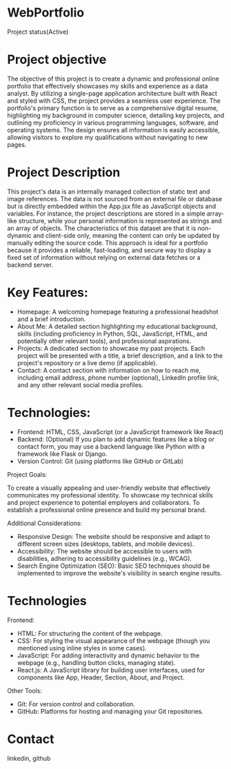 # WebPortfolio
  Project status(Active)

# Project objective
  The objective of this project is to create a dynamic and professional online portfolio that effectively showcases my skills and experience as a data analyst. By utilizing a single-page application architecture built with React and styled with CSS, the project provides a seamless user experience. The portfolio's primary function is to serve as a comprehensive digital resume, highlighting my background in computer science, detailing key projects, and outlining my proficiency in various programming languages, software, and operating systems. The design ensures all information is easily accessible, allowing visitors to explore my qualifications without navigating to new pages.

# Project Description
  This project's data is an internally managed collection of static text and image references. The data is not sourced from an external file or database but is directly embedded within the App.jsx file as JavaScript objects and variables. For instance, the project descriptions are stored in a simple array-like structure, while your personal information is represented as strings and an array of objects. The characteristics of this dataset are that it is non-dynamic and client-side only, meaning the content can only be updated by manually editing the source code. This approach is ideal for a portfolio because it provides a reliable, fast-loading, and secure way to display a fixed set of information without relying on external data fetches or a backend server.
  
  # Key Features:
  - Homepage: A welcoming homepage featuring a professional headshot and a brief introduction.
  - About Me: A detailed section highlighting my educational background, skills (including proficiency in Python, SQL, JavaScript, HTML, and potentially other relevant tools), and professional aspirations.
  - Projects: A dedicated section to showcase my past projects. Each project will be presented with a title, a brief description, and a link to the project's repository or a live demo (if applicable).
  - Contact: A contact section with information on how to reach me, including email address, phone number (optional), LinkedIn profile link, and any other relevant social media profiles.
  
  # Technologies:
  - Frontend: HTML, CSS, JavaScript (or a JavaScript framework like React)
  - Backend: (Optional) If you plan to add dynamic features like a blog or contact form, you may use a backend language like Python with a framework like Flask or Django.
  - Version Control: Git (using platforms like GitHub or GitLab)
  
  Project Goals:

  To create a visually appealing and user-friendly website that effectively communicates my professional identity.
  To showcase my technical skills and project experience to potential employers and collaborators.
  To establish a professional online presence and build my personal brand.
  
  Additional Considerations:

  - Responsive Design: The website should be responsive and adapt to different screen sizes (desktops, tablets, and mobile devices).
  - Accessibility: The website should be accessible to users with disabilities, adhering to accessibility guidelines (e.g., WCAG).
  - Search Engine Optimization (SEO): Basic SEO techniques should be implemented to improve the website's visibility in search engine results.

# Technologies 
  Frontend:
  - HTML: For structuring the content of the webpage.
  - CSS: For styling the visual appearance of the webpage (though you mentioned using inline styles in some cases).
  - JavaScript: For adding interactivity and dynamic behavior to the webpage (e.g., handling button clicks, managing state).
  - React.js: A JavaScript library for building user interfaces, used for components like App, Header, Section, About, and Project.

  Other Tools:
  - Git: For version control and collaboration.
  - GitHub: Platforms for hosting and managing your Git repositories.

# Contact
  linkedin, github